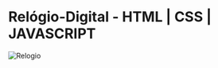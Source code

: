 # Relógio-Digital - HTML | CSS | JAVASCRIPT

![Relogio](https://user-images.githubusercontent.com/102191759/200193888-63c972bf-d1e5-4382-b849-902552894ab7.JPG)
